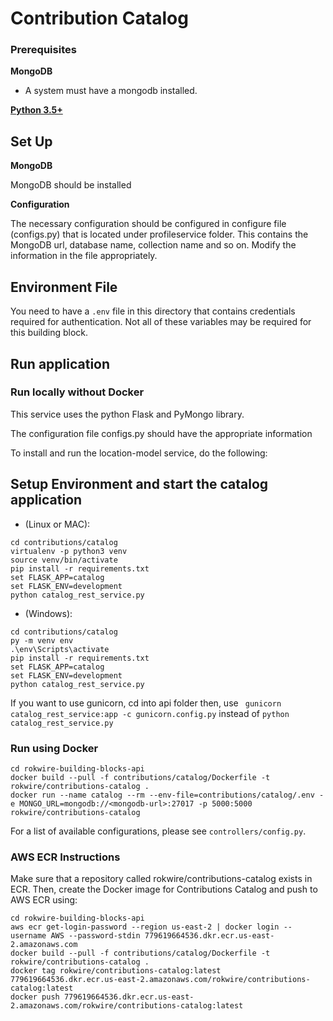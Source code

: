 # Contribution Catalog 

### Prerequisites

**MongoDB**

- A system must have a mongodb installed.

**[Python 3.5+](https://www.python.org)**


## Set Up

**MongoDB**
 
 MongoDB should be installed

**Configuration**

The necessary configuration should be configured in configure file (configs.py) that is located under profileservice folder. This contains the MongoDB url, database name, collection name and so on. Modify the information in the file appropriately.

## Environment File

You need to have a `.env` file in this directory that contains credentials required for authentication. 
Not all of these variables may be required for this building block.

## Run application

### Run locally without Docker

This service uses the python Flask and PyMongo library.

The configuration file configs.py should have the appropriate information

To install and run the location-model service, do the following:

## Setup Environment and start the catalog application
- (Linux or MAC):
```
cd contributions/catalog
virtualenv -p python3 venv
source venv/bin/activate
pip install -r requirements.txt
set FLASK_APP=catalog
set FLASK_ENV=development
python catalog_rest_service.py
```
- (Windows):
```
cd contributions/catalog
py -m venv env
.\env\Scripts\activate
pip install -r requirements.txt
set FLASK_APP=catalog
set FLASK_ENV=development
python catalog_rest_service.py
```
If you want to use gunicorn, cd into api folder then, use ` gunicorn catalog_rest_service:app -c gunicorn.config.py` instead of `python catalog_rest_service.py`


### Run using Docker

```
cd rokwire-building-blocks-api
docker build --pull -f contributions/catalog/Dockerfile -t rokwire/contributions-catalog .
docker run --name catalog --rm --env-file=contributions/catalog/.env -e MONGO_URL=mongodb://<mongodb-url>:27017 -p 5000:5000 rokwire/contributions-catalog
```

For a list of available configurations, please see `controllers/config.py`.


### AWS ECR Instructions

Make sure that a repository called rokwire/contributions-catalog exists in ECR. Then, create the Docker image for Contributions Catalog and push to AWS ECR using:

```
cd rokwire-building-blocks-api
aws ecr get-login-password --region us-east-2 | docker login --username AWS --password-stdin 779619664536.dkr.ecr.us-east-2.amazonaws.com
docker build --pull -f contributions/catalog/Dockerfile -t rokwire/contributions-catalog .
docker tag rokwire/contributions-catalog:latest 779619664536.dkr.ecr.us-east-2.amazonaws.com/rokwire/contributions-catalog:latest
docker push 779619664536.dkr.ecr.us-east-2.amazonaws.com/rokwire/contributions-catalog:latest
```